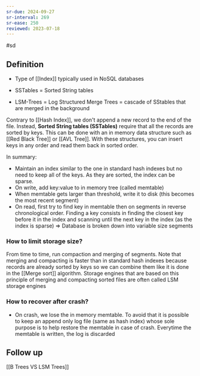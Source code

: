 ```yaml
---
sr-due: 2024-09-27
sr-interval: 269
sr-ease: 250
reviewed: 2023-07-18
---
```


#sd

## Definition

- Type of [[Index]] typically used in NoSQL databases

- SSTables = Sorted String tables
- LSM-Trees = Log Structured Merge Trees = cascade of SStables that are merged in the background

Contrary to [[Hash Index]], we don't append a new record to the end of the file.
Instead, **Sorted String tables (SSTables)** require that all the records are sorted by keys. This can be done with an in memory data structure such as [[Red Black Tree]] or [[AVL Tree]]. With these structures, you can insert keys in any order and read them back in sorted order.

In summary:

- Maintain an index similar to the one in standard hash indexes but no need to keep all
  of the keys. As they are sorted, the index can be sparse.
- On write, add key:value to in memory tree (called memtable)
- When memtable gets larger than threshold, write it to disk (this becomes the most recent
  segment)
- On read, first try to find key in memtable then on segments in reverse chronological
  order. Finding a key consists in finding the closest key before it in the index and
  scanning until the next key in the index (as the index is sparse) => Database is broken down into variable size segments

### How to limit storage size?

From time to time, run compaction and merging of segments. Note that merging and compacting is faster than in standard hash indexes because records are already sorted by keys so we can combine them like it is done in the [[Merge sort]] algorithm. Storage engines that are based on this principle of merging and compacting sorted files are often called LSM storage engines

### How to recover after crash?

- On crash, we lose the in memory memtable. To avoid that it is possible to keep an
  append only log file (same as hash index) whose sole purpose is to help restore the
  memtable in case of crash. Everytime the memtable is written, the log is discarded

## Follow up

[[B Trees VS LSM Trees]]
